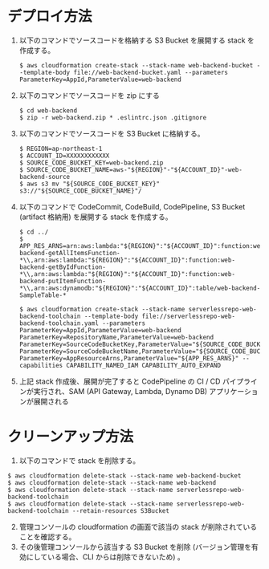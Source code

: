 # デプロイ方法

1. 以下のコマンドでソースコードを格納する S3 Bucket を展開する stack を作成する。

    ```
    $ aws cloudformation create-stack --stack-name web-backend-bucket --template-body file://web-backend-bucket.yaml --parameters ParameterKey=AppId,ParameterValue=web-backend
    ```

2. 以下のコマンドでソースコードを zip にする

    ```
    $ cd web-backend
    $ zip -r web-backend.zip * .eslintrc.json .gitignore
    ```

3. 以下のコマンドでソースコードを S3 Bucket に格納する。

    ```
    $ REGION=ap-northeast-1
    $ ACCOUNT_ID=XXXXXXXXXXXX
    $ SOURCE_CODE_BUCKET_KEY=web-backend.zip
    $ SOURCE_CODE_BUCKET_NAME=aws-"${REGION}"-"${ACCOUNT_ID}"-web-backend-source
    $ aws s3 mv "${SOURCE_CODE_BUCKET_KEY}" s3://"${SOURCE_CODE_BUCKET_NAME}"/
    ```

4. 以下のコマンドで CodeCommit, CodeBuild, CodePipeline, S3 Bucket (artifact 格納用) を展開する stack を作成する。

    ```
    $ cd ../
    $ APP_RES_ARNS=arn:aws:lambda:"${REGION}":"${ACCOUNT_ID}":function:web-backend-getAllItemsFunction-*\\,arn:aws:lambda:"${REGION}":"${ACCOUNT_ID}":function:web-backend-getByIdFunction-*\\,arn:aws:lambda:"${REGION}":"${ACCOUNT_ID}":function:web-backend-putItemFunction-*\\,arn:aws:dynamodb:"${REGION}":"${ACCOUNT_ID}":table/web-backend-SampleTable-*

    $ aws cloudformation create-stack --stack-name serverlessrepo-web-backend-toolchain --template-body file://serverlessrepo-web-backend-toolchain.yaml --parameters ParameterKey=AppId,ParameterValue=web-backend ParameterKey=RepositoryName,ParameterValue=web-backend ParameterKey=SourceCodeBucketKey,ParameterValue="${SOURCE_CODE_BUCKET_KEY}" ParameterKey=SourceCodeBucketName,ParameterValue="${SOURCE_CODE_BUCKET_NAME}" ParameterKey=AppResourceArns,ParameterValue="${APP_RES_ARNS}" --capabilities CAPABILITY_NAMED_IAM CAPABILITY_AUTO_EXPAND
    ```

5. 上記 stack 作成後、展開が完了すると CodePipeline の CI / CD パイプラインが実行され、SAM (API Gateway, Lambda, Dynamo DB) アプリケーションが展開される

# クリーンアップ方法

1. 以下のコマンドで stack を削除する。

  ```
  $ aws cloudformation delete-stack --stack-name web-backend-bucket
  $ aws cloudformation delete-stack --stack-name web-backend
  $ aws cloudformation delete-stack --stack-name serverlessrepo-web-backend-toolchain
  $ aws cloudformation delete-stack --stack-name serverlessrepo-web-backend-toolchain --retain-resources S3Bucket
  ```

2. 管理コンソールの cloudformation の画面で該当の stack が削除されていることを確認する。
3. その後管理コンソールから該当する S3 Bucket を削除 (バージョン管理を有効にしている場合、CLI からは削除できないため) 。
